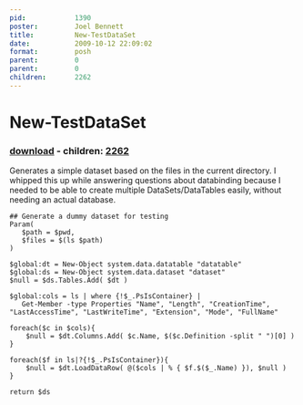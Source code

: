 ```yaml
---
pid:            1390
poster:         Joel Bennett
title:          New-TestDataSet
date:           2009-10-12 22:09:02
format:         posh
parent:         0
parent:         0
children:       2262
---
```


# New-TestDataSet

### [download](1390.ps1) - children: [2262](2262.md)

Generates a simple dataset based on the files in the current directory.  I whipped this up while answering questions about databinding because I needed to be able to create multiple DataSets/DataTables easily, without needing an actual database.

```posh
## Generate a dummy dataset for testing
Param(
   $path = $pwd,
   $files = $(ls $path)
)

$global:dt = New-Object system.data.datatable "datatable"
$global:ds = New-Object system.data.dataset "dataset"
$null = $ds.Tables.Add( $dt )

$global:cols = ls | where {!$_.PsIsContainer} |
   Get-Member -type Properties "Name", "Length", "CreationTime", "LastAccessTime", "LastWriteTime", "Extension", "Mode", "FullName"

foreach($c in $cols){
	$null = $dt.Columns.Add( $c.Name, $($c.Definition -split " ")[0] )
}

foreach($f in ls|?{!$_.PsIsContainer}){ 
	$null = $dt.LoadDataRow( @($cols | % { $f.$($_.Name) }), $null )
}

return $ds
```
